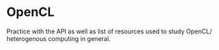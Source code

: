 # OpenCL

Practice with the API as well as list of resources used to study OpenCL/
heterogenous computing in general.

